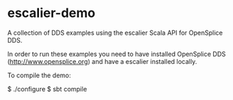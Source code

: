 escalier-demo
=============

A collection of DDS examples using the escalier Scala API for OpenSplice DDS.

In order to run these examples you need to have installed OpenSplice
DDS (http://www.opensplice.org) and have a escalier installed locally.

To compile the demo:

$ ./configure
$ sbt compile

